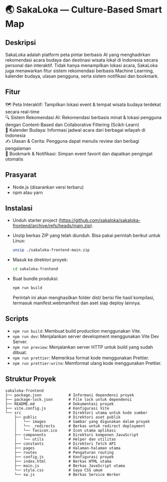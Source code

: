 # 🌏 SakaLoka — Culture-Based Smart Map

## Deskripsi

SakaLoka adalah platform peta pintar berbasis AI yang menghadirkan rekomendasi acara budaya dan destinasi wisata lokal di Indonesia secara personal dan interaktif. Tidak hanya menampilkan lokasi acara, SakaLoka juga menawarkan fitur sistem rekomendasi berbasis Machine Learning, kalender budaya, ulasan pengguna, serta sistem notifikasi dan bookmark.

## Fitur

🗺️ Peta Interaktif: Tampilkan lokasi event & tempat wisata budaya terdekat secara real-time  
🔍 Sistem Rekomendasi AI: Rekomendasi berbasis minat & lokasi pengguna dengan Content-Based dan Collaborative Filtering (Scikit-Learn)  
📅 Kalender Budaya: Informasi jadwal acara dari berbagai wilayah di Indonesia  
✍️ Ulasan & Cerita: Pengguna dapat menulis review dan berbagi pengalaman  
📌 Bookmark & Notifikasi: Simpan event favorit dan dapatkan pengingat otomatis

## Prasyarat

- Node.js (disarankan versi terbaru)
- npm atau yarn

## Instalasi

- Unduh starter project (https://github.com/sakaloka/sakaloka-frontend/archive/refs/heads/main.zip).
- Unzip berkas ZIP yang telah diunduh. Bisa pakai perintah berikut untuk Linux:

  ```bash
  unzip ./sakaloka-frontend-main.zip
  ```

- Masuk ke direktori proyek:

  ```bash
  cd sakaloka-frontend
  ```

- Buat bundle produksi:
  ```bash
  npm run build
  ```
  Perintah ini akan menghasilkan folder dist/ berisi file hasil kompilasi, termasuk manifest.webmanifest dan aset siap deploy lainnya.

## Scripts

- `npm run build`: Membuat build production menggunakan Vite.
- `npm run dev`: Menjalankan server development menggunakan Vite Dev Server.
- `npm run preview`: Menjalankan server HTTP untuk build yang sudah dibuat.
- `npm run prettier`: Memeriksa format kode menggunakan Prettier.
- `npm run prettier:write`: Memformat ulang kode menggunakan Prettier.

## Struktur Proyek

```plaintext
sakaloka-frontend
├── package.json            # Informasi dependensi proyek
├── package-lock.json       # File lock untuk dependensi
├── README.md               # Dokumentasi proyek
├── vite.config.js          # Konfigurasi Vite
└── src                     # Direktori utama untuk kode sumber
    ├── public              # Direktori aset publik
    │   └── images          # Gambar yang digunakan dalam proyek
    │   └── _redirects      # Berkas untuk redirect deployment
    │   └── favicon.ico     # Icon utama aplikasi
    ├── components          # Direktori komponen JavaScript
    │   └── utils           # Helper dan utilitas
    ├── constants           # Direktori fetch API 
    ├── pages               # Halaman-halaman utama
    ├── routes              # Pengaturan routing
    ├── config.js           # Konfigurasi proyek
    ├── index.html          # Berkas HTML utama
    ├── main.js             # Berkas JavaScript utama
    └── style.css           # Gaya CSS umum
    └── sw.js               # Berkas Service Worker
```

